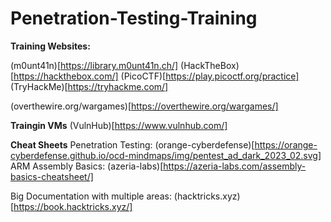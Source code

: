 # Penetration-Testing-Training
**Training Websites:**

(m0unt41n)[https://library.m0unt41n.ch/]
(HackTheBox)[https://hackthebox.com/]
(PicoCTF)[https://play.picoctf.org/practice]
(TryHackMe)[https://tryhackme.com/]

(overthewire.org/wargames)[https://overthewire.org/wargames/]

**Traingin VMs**
(VulnHub)[https://www.vulnhub.com/]

**Cheat Sheets**
Penetration Testing: (orange-cyberdefense)[https://orange-cyberdefense.github.io/ocd-mindmaps/img/pentest_ad_dark_2023_02.svg]
ARM Assembly Basics: (azeria-labs)[https://azeria-labs.com/assembly-basics-cheatsheet/]

Big Documentation with multiple areas: (hacktricks.xyz)[https://book.hacktricks.xyz/]
